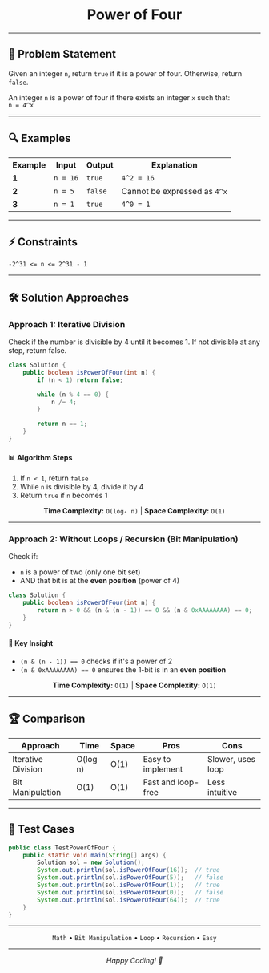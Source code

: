 
<div align="center">

<h1>Power of Four</h1>

</div>

---

## 📝 Problem Statement

Given an integer `n`, return `true` if it is a power of four. Otherwise, return `false`.  

An integer `n` is a power of four if there exists an integer `x` such that:  
`n = 4^x`

---

## 🔍 Examples

<table>
<tr>
<th>Example</th>
<th>Input</th>
<th>Output</th>
<th>Explanation</th>
</tr>
<tr>
<td><strong>1</strong></td>
<td><code>n = 16</code></td>
<td><code>true</code></td>
<td><code>4^2 = 16</code></td>
</tr>
<tr>
<td><strong>2</strong></td>
<td><code>n = 5</code></td>
<td><code>false</code></td>
<td>Cannot be expressed as <code>4^x</code></td>
</tr>
<tr>
<td><strong>3</strong></td>
<td><code>n = 1</code></td>
<td><code>true</code></td>
<td><code>4^0 = 1</code></td>
</tr>
</table>

---

## ⚡ Constraints

```
-2^31 <= n <= 2^31 - 1
```

---

## 🛠️ Solution Approaches

### Approach 1: Iterative Division

Check if the number is divisible by 4 until it becomes 1. If not divisible at any step, return false.

```java
class Solution {
    public boolean isPowerOfFour(int n) {
        if (n < 1) return false;

        while (n % 4 == 0) {
            n /= 4;
        }

        return n == 1;
    }
}
```

#### 📊 Algorithm Steps

1. If `n < 1`, return `false`
2. While `n` is divisible by 4, divide it by 4
3. Return `true` if `n` becomes 1

<div align="center">

**Time Complexity:** `O(log₄ n)` | **Space Complexity:** `O(1)`

</div>

---

### Approach 2: Without Loops / Recursion (Bit Manipulation)

Check if:
- `n` is a power of two (only one bit set)
- AND that bit is at the **even position** (power of 4)

```java
class Solution {
    public boolean isPowerOfFour(int n) {
        return n > 0 && (n & (n - 1)) == 0 && (n & 0xAAAAAAAA) == 0;
    }
}
```

#### 🔢 Key Insight

- `(n & (n - 1)) == 0` checks if it's a power of 2
- `(n & 0xAAAAAAAA) == 0` ensures the 1-bit is in an **even position**

<div align="center">

**Time Complexity:** `O(1)` | **Space Complexity:** `O(1)`

</div>

---

## 🏆 Comparison

| Approach              | Time     | Space   | Pros                          | Cons                           |
|-----------------------|----------|---------|-------------------------------|--------------------------------|
| Iterative Division    | O(log n) | O(1)    | Easy to implement             | Slower, uses loop             |
| Bit Manipulation      | O(1)     | O(1)    | Fast and loop-free            | Less intuitive                |

---

## 🧪 Test Cases

```java
public class TestPowerOfFour {
    public static void main(String[] args) {
        Solution sol = new Solution();
        System.out.println(sol.isPowerOfFour(16));  // true
        System.out.println(sol.isPowerOfFour(5));   // false
        System.out.println(sol.isPowerOfFour(1));   // true
        System.out.println(sol.isPowerOfFour(0));   // false
        System.out.println(sol.isPowerOfFour(64));  // true
    }
}
```

---

<div align="center">

<code>Math</code> • <code>Bit Manipulation</code> • <code>Loop</code> • <code>Recursion</code> • <code>Easy</code>

---

*Happy Coding! 🚀*

</div>
